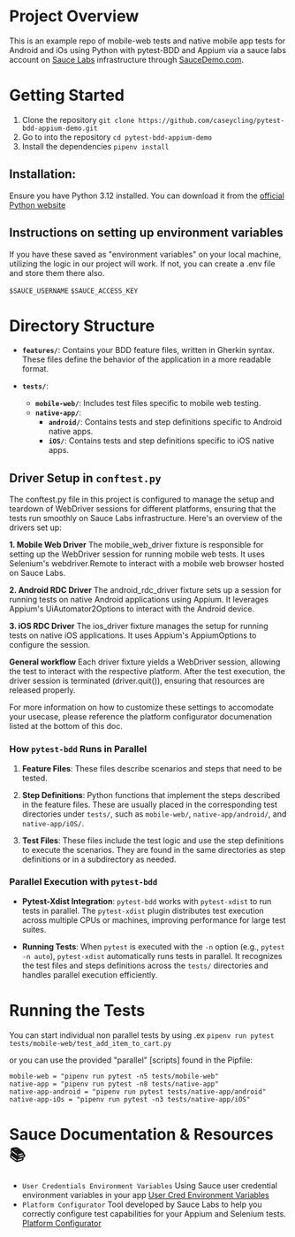 # Project Overview
This is an example repo of mobile-web tests and native mobile app tests for Android and iOs using Python with pytest-BDD and Appium via a sauce labs account on [Sauce Labs](https://saucelabs.com/) infrastructure through [SauceDemo.com](https://www.saucedemo.com/).

# Getting Started
1. Clone the repository `git clone https://github.com/caseycling/pytest-bdd-appium-demo.git`
2. Go to into the repository `cd pytest-bdd-appium-demo`
3. Install the dependencies `pipenv install`

## Installation:

Ensure you have Python 3.12 installed. You can download it from the [official Python website](https://www.python.org/downloads/)

## Instructions on setting up environment variables
If you have these saved as "environment variables" on your local machine, utilizing the logic in our project will work. If not, you can create a .env file and store them there also.

`$SAUCE_USERNAME`
`$SAUCE_ACCESS_KEY`

# Directory Structure

- **`features/`**: Contains your BDD feature files, written in Gherkin syntax. These files define the behavior of the application in a more readable format.

- **`tests/`**:
  - **`mobile-web/`**: Includes test files specific to mobile web testing.
  - **`native-app/`**:
    - **`android/`**: Contains tests and step definitions specific to Android native apps.
    - **`iOS/`**: Contains tests and step definitions specific to iOS native apps.

## Driver Setup in `conftest.py`

The conftest.py file in this project is configured to manage the setup and teardown of WebDriver sessions for different platforms, ensuring that the tests run smoothly on Sauce Labs infrastructure. Here's an overview of the drivers set up:

**1. Mobile Web Driver**
The mobile_web_driver fixture is responsible for setting up the WebDriver session for running mobile web tests. It uses Selenium's webdriver.Remote to interact with a mobile web browser hosted on Sauce Labs.

**2. Android RDC Driver**
The android_rdc_driver fixture sets up a session for running tests on native Android applications using Appium. It leverages Appium's UiAutomator2Options to interact with the Android device.

**3. iOS RDC Driver**
The ios_driver fixture manages the setup for running tests on native iOS applications. It uses Appium's AppiumOptions to configure the session.

**General workflow**
Each driver fixture yields a WebDriver session, allowing the test to interact with the respective platform. 
After the test execution, the driver session is terminated (driver.quit()), ensuring that resources are released properly. 

For more information on how to customize these settings to accomodate your usecase, please reference the platform configurator documenation listed at the bottom of this doc.

### How `pytest-bdd` Runs in Parallel

1. **Feature Files**: These files describe scenarios and steps that need to be tested.

2. **Step Definitions**: Python functions that implement the steps described in the feature files. These are usually placed in the corresponding test directories under `tests/`, such as `mobile-web/`, `native-app/android/`, and `native-app/iOS/`.

3. **Test Files**: These files include the test logic and use the step definitions to execute the scenarios. They are found in the same directories as step definitions or in a subdirectory as needed.

### Parallel Execution with `pytest-bdd`

- **Pytest-Xdist Integration**: `pytest-bdd` works with `pytest-xdist` to run tests in parallel. The `pytest-xdist` plugin distributes test execution across multiple CPUs or machines, improving performance for large test suites.

- **Running Tests**: When `pytest` is executed with the `-n` option (e.g., `pytest -n auto`), `pytest-xdist` automatically runs tests in parallel. It recognizes the test files and steps definitions across the `tests/` directories and handles parallel execution efficiently.

# Running the Tests

You can start individual non parallel tests by using .ex `pipenv run pytest tests/mobile-web/test_add_item_to_cart.py`

or you can use the provided "parallel" [scripts] found in the Pipfile:

```
mobile-web = "pipenv run pytest -n5 tests/mobile-web"
native-app = "pipenv run pytest -n8 tests/native-app"
native-app-android = "pipenv run pytest tests/native-app/android"
native-app-iOs = "pipenv run pytest -n3 tests/native-app/iOS"
```

# Sauce Documentation & Resources 📚
- `User Credentials Environment Variables` Using Sauce user credential environment variables in your app [User Cred Environment Variables](https://docs.saucelabs.com/secure-connections/sauce-connect/setup-configuration/environment-variables/#user-credentials-environment-variables)
- `Platform Configurator` Tool developed by Sauce Labs to help you correctly configure test capabilities for your Appium and Selenium tests. [Platform Configurator](https://saucelabs.com/products/platform-configurator#/)
